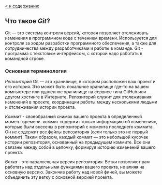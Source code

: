 [< к содержанию](./readme.md)

## **Что такое *Git***?

Git — это система контроля версий, которая позволяет отслеживать изменения в программном коде с течением времени. Используется для контроля за ходом разработки программного обеспечения, а также для сотрудничества между разработчиками и работы в команде. Git -  программа с текстовым интерфейсом, с которой надо работать в командной строке. 

### **Основная терминология**

*Репозиторий* Git — это хранилище, в котором расположен ваш проект и его история. Это может быть локальное хранилище где-то на вашем компьютере или удаленное хранилище на сервисе типа GitHub или другом хостинге в Интернете. Репозиторий служит для отслеживания изменений в проекте, координации работы между несколькими людьми и отслеживания истории проекта.

*Коммит* - своеобразный снимок вашего проекта в определенный момент времени. коммит содержит только информацию об изменениях, которые были внесены в репозиторий с момента последнего коммита. Он не содержит все файлы репозитория (если только это не первый коммит). Таким образом, каждый коммит — это небольшой кусочек истории репозитория, основанный на предыдущем коммите. Все они связаны между собой в цепочку, формируя историю изменений вашего проекта. 

*Ветка* - это параллельная версия репозитория. Ветки позволяют вам работать над отдельными функциями вашего проекта, не влияя на основную версию. Закончив работу над новой фичей, вы можете объединить эту ветку с основной версией проекта.